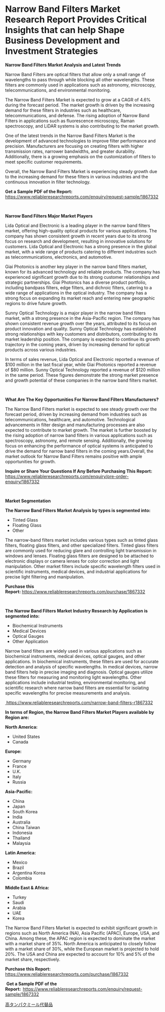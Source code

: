 <p><h1>Narrow Band Filters Market Research Report Provides Critical Insights that can help Shape Business Development and Investment Strategies</h1></p><p><strong>Narrow Band Filters Market Analysis and Latest Trends</strong></p>
<p><p>Narrow Band Filters are optical filters that allow only a small range of wavelengths to pass through while blocking all other wavelengths. These filters are commonly used in applications such as astronomy, microscopy, telecommunications, and environmental monitoring.</p><p>The Narrow Band Filters Market is expected to grow at a CAGR of 4.6% during the forecast period. The market growth is driven by the increasing demand for these filters in industries such as healthcare, telecommunications, and defense. The rising adoption of Narrow Band Filters in applications such as fluorescence microscopy, Raman spectroscopy, and LiDAR systems is also contributing to the market growth.</p><p>One of the latest trends in the Narrow Band Filters Market is the development of advanced technologies to improve filter performance and precision. Manufacturers are focusing on creating filters with higher transmission rates, narrower bandwidths, and greater durability. Additionally, there is a growing emphasis on the customization of filters to meet specific customer requirements.</p><p>Overall, the Narrow Band Filters Market is experiencing steady growth due to the increasing demand for these filters in various industries and the continuous innovation in filter technology.</p></p>
<p><strong>Get a Sample PDF of the Report:&nbsp;</strong> <a href="https://www.reliableresearchreports.com/enquiry/request-sample/1867332">https://www.reliableresearchreports.com/enquiry/request-sample/1867332</a></p>
<p>&nbsp;</p>
<p><strong>Narrow Band Filters Major Market Players</strong></p>
<p><p>Lida Optical and Electronic is a leading player in the narrow band filters market, offering high-quality optical products for various applications. The company has shown consistent growth in recent years due to its strong focus on research and development, resulting in innovative solutions for customers. Lida Optical and Electronic has a strong presence in the global market, with a wide range of products catering to different industries such as telecommunications, electronics, and automotive.</p><p>Giai Photonics is another key player in the narrow band filters market, known for its advanced technology and reliable products. The company has experienced significant growth due to its strong customer relationships and strategic partnerships. Giai Photonics has a diverse product portfolio, including bandpass filters, edge filters, and dichroic filters, catering to a wide range of applications in the optical industry. The company has a strong focus on expanding its market reach and entering new geographic regions to drive future growth.</p><p>Sunny Optical Technology is a major player in the narrow band filters market, with a strong presence in the Asia-Pacific region. The company has shown consistent revenue growth over the years, attributed to its focus on product innovation and quality. Sunny Optical Technology has established strong relationships with key customers and distributors, contributing to its market leadership position. The company is expected to continue its growth trajectory in the coming years, driven by increasing demand for optical products across various industries.</p><p>In terms of sales revenue, Lida Optical and Electronic reported a revenue of $100 million in the last fiscal year, while Giai Photonics reported a revenue of $80 million. Sunny Optical Technology reported a revenue of $120 million in the same period. These figures demonstrate the strong market presence and growth potential of these companies in the narrow band filters market.</p></p>
<p>&nbsp;</p>
<p><strong>What Are The Key Opportunities For Narrow Band Filters Manufacturers?</strong></p>
<p><p>The Narrow Band Filters market is expected to see steady growth over the forecast period, driven by increasing demand from industries such as telecommunications, healthcare, and automotive. Technological advancements in filter design and manufacturing processes are also expected to contribute to market growth. The market is further boosted by the rising adoption of narrow band filters in various applications such as spectroscopy, astronomy, and remote sensing. Additionally, the growing focus on enhancing the performance of optical systems is anticipated to drive the demand for narrow band filters in the coming years.Overall, the market outlook for Narrow Band Filters remains positive with ample opportunities for growth.</p></p>
<p><strong>Inquire or Share Your Questions If Any Before Purchasing This Report:</strong> <a href="https://www.reliableresearchreports.com/enquiry/pre-order-enquiry/1867332">https://www.reliableresearchreports.com/enquiry/pre-order-enquiry/1867332</a></p>
<p>&nbsp;</p>
<p><strong>Market Segmentation</strong></p>
<p><strong>The Narrow Band Filters Market Analysis by types is segmented into:</strong></p>
<p><ul><li>Tinted Glass</li><li>Floating Glass</li><li>Other</li></ul></p>
<p><p>The narrow-band filters market includes various types such as tinted glass filters, floating glass filters, and other specialized filters. Tinted glass filters are commonly used for reducing glare and controlling light transmission in windows and lenses. Floating glass filters are designed to be attached to electronic displays or camera lenses for color correction and light manipulation. Other market filters include specific wavelength filters used in scientific instruments, medical devices, and industrial applications for precise light filtering and manipulation.</p></p>
<p><strong>Purchase this Report:&nbsp;</strong><a href="https://www.reliableresearchreports.com/purchase/1867332">https://www.reliableresearchreports.com/purchase/1867332</a></p>
<p>&nbsp;</p>
<p><strong>The Narrow Band Filters Market Industry Research by Application is segmented into:</strong></p>
<p><ul><li>Biochemical Instruments</li><li>Medical Devices</li><li>Optical Gauges</li><li>Other Application</li></ul></p>
<p><p>Narrow band filters are widely used in various applications such as biochemical instruments, medical devices, optical gauges, and other applications. In biochemical instruments, these filters are used for accurate detection and analysis of specific wavelengths. In medical devices, narrow band filters help in precise imaging and diagnosis. Optical gauges utilize these filters for measuring and monitoring light wavelengths. Other applications include industrial testing, environmental monitoring, and scientific research where narrow band filters are essential for isolating specific wavelengths for precise measurements and analysis.</p></p>
<p><a href="https://www.reliableresearchreports.com/narrow-band-filters-r1867332">&nbsp;https://www.reliableresearchreports.com/narrow-band-filters-r1867332</a></p>
<p><strong>In terms of Region, the Narrow Band Filters Market Players available by Region are:</strong></p>
<p>
    <p> <strong> North America: </strong>
        <ul>
            <li>United States</li>
            <li>Canada</li>
        </ul>
        </p> 
    <p> <strong> Europe: </strong>
        <ul>
            <li>Germany</li>
            <li>France</li>
            <li>U.K.</li>
            <li>Italy</li>
            <li>Russia</li>
        </ul>
        </p> 
    <p> <strong> Asia-Pacific: </strong>
        <ul>
            <li>China</li>
            <li>Japan</li>
            <li>South Korea</li>
            <li>India</li>
            <li>Australia</li>
            <li>China Taiwan</li>
            <li>Indonesia</li>
            <li>Thailand</li>
            <li>Malaysia</li>
        </ul>
        </p> 
    <p> <strong> Latin America: </strong>
        <ul>
            <li>Mexico</li>
            <li>Brazil</li>
            <li>Argentina Korea</li>
            <li>Colombia</li>
        </ul>
        </p> 
    <p> <strong> Middle East & Africa: </strong>
        <ul>
            <li>Turkey</li>
            <li>Saudi</li>
            <li>Arabia</li>
            <li>UAE</li>
            <li>Korea</li>
        </ul>
    </p>
    </p>
<p><p>The Narrow Band Filters Market is expected to exhibit significant growth in regions such as North America (NA), Asia Pacific (APAC), Europe, USA, and China. Among these, the APAC region is expected to dominate the market with a market share of 35%. North America is anticipated to closely follow with a market share of 30%, while the European market is projected to hold 20%. The USA and China are expected to account for 10% and 5% of the market share, respectively.</p></p>
<p><strong>Purchase this Report: </strong><a href="https://www.reliableresearchreports.com/purchase/1867332">https://www.reliableresearchreports.com/purchase/1867332</a></p>
<p>&nbsp;<strong>Get a Sample PDF of the Report:&nbsp;&nbsp;</strong><a href="https://www.reliableresearchreports.com/enquiry/request-sample/1867332">https://www.reliableresearchreports.com/enquiry/request-sample/1867332</a></p>
<p><strong></strong></p>
<p><p><a href="https://github.com/oqoeusbvpadwjs08/Market-Research-Report-List-1/blob/main/859829632708.md">高タンパクミール代替品</a></p></p>